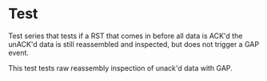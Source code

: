 Test
====

Test series that tests if a RST that comes in before all data is ACK'd the
unACK'd data is still reassembled and inspected, but does not trigger a GAP
event.

This test tests raw reassembly inspection of unack'd data with GAP.
